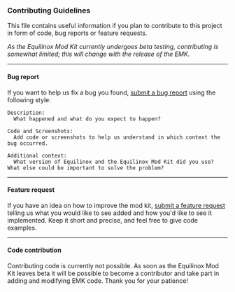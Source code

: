 ### Contributing Guidelines
This file contains useful information if you plan to contribute to this project in form of code, bug reports or feature requests.

*As the Equilinox Mod Kit currently undergoes beta testing, contributing is somewhat limited; this will change with the release of the EMK.*

---

#### Bug report
If you want to help us fix a bug you found,
[submit a bug report](https://github.com/EquilinoxModKit/Equilinox-Mod-Kit/issues/new?template=bug_report.md) using the following style:
```
Description:
  What happened and what do you expect to happen?

Code and Screenshots:
  Add code or screenshots to help us understand in which context the bug occurred.

Additional context:
  What version of Equilinox and the Equilinox Mod Kit did you use? What else could be important to solve the problem?
```

---

#### Feature request
If you have an idea on how to improve the mod kit, [submit a feature request]((https://github.com/EquilinoxModKit/Equilinox-Mod-Kit/issues/new?template=feature_request.md)) telling us what you would like to see added and how you'd like to see it implemented. Keep it short and precise, and feel free to give code examples.

---

#### Code contribution
Contributing code is currently not possible. As soon as the Equilinox Mod Kit leaves beta it will be possible to become a contributor and take part in adding and modifying EMK code. Thank you for your patience!
